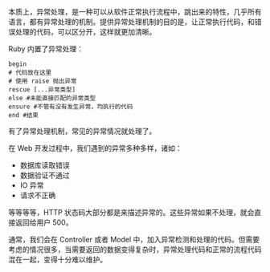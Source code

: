 本质上，异常处理，是一种可以从软件正常执行流程中，跳出来的特性，几乎所有语言，都有异常处理的机制。提供异常处理机制的目的是，让正常执行代码，和错误处理的代码，可以区分开，这样就更加清晰。



Ruby 内置了异常处理：

```
begin 
# 代码放在这里
# 使用 raise 抛出异常
rescue [...异常类型] 
else #未能直接匹配的异常类型
ensure #不管有没有发生异常，均执行的代码 
end #结束
```

有了异常处理机制，常见的异常情况就处理了。



在 Web 开发过程中，我们遇到的异常多种多样，诸如：

- 数据库读取错误
- 数据验证不通过
- IO 异常
- 请求不正确



等等等等，HTTP 状态码大部分都是来描述异常的。这些异常如果不处理，就会直接返回给用户 500。



通常，我们会在 Controller 或者 Model 中，加入异常检测和处理的代码。但需要考虑的情况很多，当需要返回的数据变得复杂时，异常处理代码和正常的流程代码混在一起，变得十分难以维护。